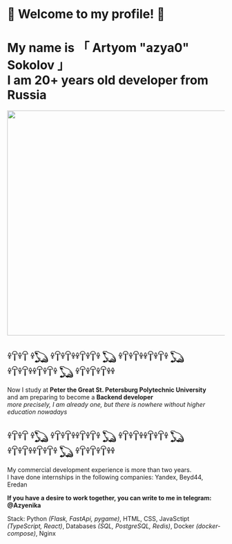 # 💚 Welcome to my profile! 🐸

# My name is 「 Artyom "azya0" Sokolov 」 <br> I am 20+ years old developer from Russia 

<img width=520 src="https://sun6-21.userapi.com/impg/o414_dEKG_I1T20x8noAJ7TrP3xLcJShmqC6NA/T0l2kgdrccY.jpg?size=1125x543&quality=96&sign=114c59f6050906ed1736eb0e0d8d411a&c_uniq_tag=ykW7wE4j9PFRnUXk9Rq6_LU73BEC8VaYxunVMngv14U&type=album"/>

## 𓍊𓋼𓍊𓋼 𓍊𓆏 𓍊𓋼𓍊𓋼𓍊𓍊𓋼𓍊𓋼𓍊 𓆏 𓍊𓋼𓍊𓋼𓍊𓍊𓋼𓍊𓋼𓍊 𓆏 𓍊𓋼𓍊𓋼𓍊𓍊𓋼𓍊𓋼𓍊 𓆏 𓍊𓋼𓍊𓋼𓍊𓋼𓍊𓍊 <br>
Now I study at **Peter the Great St. Petersburg Polytechnic University** <br> and am preparing to become a **Backend developer** <br>
*more precisely, I am already one, but there is nowhere without higher education nowadays*

## 𓍊𓋼𓍊𓋼 𓍊𓆏 𓍊𓋼𓍊𓋼𓍊𓍊𓋼𓍊𓋼𓍊 𓆏 𓍊𓋼𓍊𓋼𓍊𓍊𓋼𓍊𓋼𓍊 𓆏 𓍊𓋼𓍊𓋼𓍊𓍊𓋼𓍊𓋼𓍊 𓆏 𓍊𓋼𓍊𓋼𓍊𓋼𓍊𓍊 <br> 
My commercial development experience is more than two years. <br> I have done internships in the following companies: Yandex, Beyd44, Eredan

**If you have a desire to work together, you can write to me in telegram: @Azyenika**

Stack: Python *(Flask, FastApi, pygame)*, HTML, CSS, JavaSctipt *(TypeScript, React)*, Databases *(SQL, PostgreSQL, Redis)*, Docker *(docker-compose)*, Nginx
